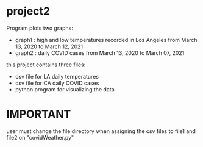 # project2

Program plots two graphs:
* graph1 : high and low temperatures recorded in Los Angeles from March 13, 2020 to March 12, 2021
* graph2 : daily COVID cases from March 13, 2020 to March 07, 2021

this project contains three files:
* csv file for LA daily temperatures
* csv file for CA daily COVID cases
* python program for visualizing the data

# IMPORTANT
user must change the file directory when assigning the csv files to file1 and file2 on "covidWeather.py"
